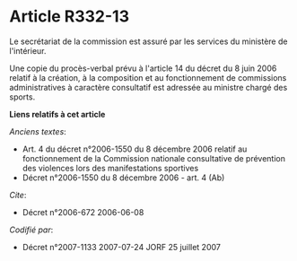 # Article R332-13

Le secrétariat de la commission est assuré par les services du ministère de l'intérieur.

Une copie du procès-verbal prévu à l'article 14 du décret du 8 juin 2006 relatif à la création, à la composition et au
fonctionnement de commissions administratives à caractère consultatif est adressée au ministre chargé des sports.

**Liens relatifs à cet article**

_Anciens textes_:

  - Art. 4 du décret n°2006-1550 du 8 décembre 2006 relatif au fonctionnement de la Commission nationale consultative de prévention des violences lors des manifestations sportives
  - Décret n°2006-1550 du 8 décembre 2006 - art. 4 (Ab)

_Cite_:

  - Décret n°2006-672 2006-06-08

_Codifié par_:

  - Décret n°2007-1133 2007-07-24 JORF 25 juillet 2007
